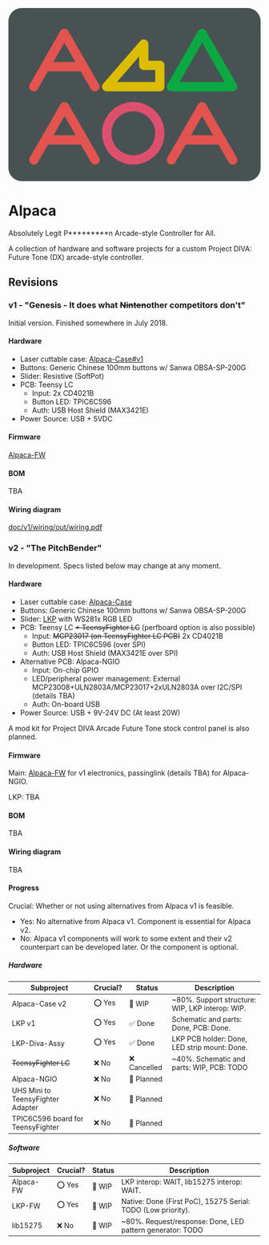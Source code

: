 <p align="center"><img alt="alpaca" src="./alpaca2.webp" /></p>

# Alpaca

Absolutely Legit P\*\*\*\*\*\*\*\*\*n Arcade-style Controller for All.

A collection of hardware and software projects for a custom Project DIVA: Future Tone (DX) arcade-style controller.

## Revisions

### v1 - "Genesis - It does what <strike>Ninten</strike>other competitors don't"

Initial version. Finished somewhere in July 2018.

#### Hardware

- Laser cuttable case: [Alpaca-Case#v1](https://github.com/Project-Alpaca/Alpaca-Case/tree/v1)
- Buttons: Generic Chinese 100mm buttons w/ Sanwa OBSA-SP-200G
- Slider: Resistive (SoftPot)
- PCB: Teensy LC
  - Input: 2x CD4021B
  - Button LED: TPIC6C596
  - Auth: USB Host Shield (MAX3421E)
- Power Source: USB + 5VDC

#### Firmware

[Alpaca-FW](https://github.com/Project-Alpaca/Alpaca-FW)

#### BOM

TBA

#### Wiring diagram

[doc/v1/wiring/out/wiring.pdf](doc/v1/wiring/out/wiring.pdf)

### v2 - "The PitchBender"

In development. Specs listed below may change at any moment.

#### Hardware

- Laser cuttable case: [Alpaca-Case](https://github.com/Project-Alpaca/Alpaca-Case)
- Buttons: Generic Chinese 100mm buttons w/ Sanwa OBSA-SP-200G
- Slider: [LKP](https://github.com/Project-Alpaca/LKP) with WS281x RGB LED
- PCB: Teensy LC ~~+ TeensyFighter LC~~ (perfboard option is also possible)
  - Input: ~~MCP23017 (on TeensyFighter LC PCB)~~ 2x CD4021B
  - Button LED: TPIC6C596 (over SPI)
  - Auth: USB Host Shield (MAX3421E over SPI)
- Alternative PCB: Alpaca-NGIO
  - Input: On-chip GPIO
  - LED/peripheral power management: External MCP23008+ULN2803A/MCP23017+2xULN2803A over I2C/SPI (details TBA)
  - Auth: On-board USB
- Power Source: USB + 9V-24V DC (At least 20W)

A mod kit for Project DIVA Arcade Future Tone stock control panel is also planned.

#### Firmware

Main: [Alpaca-FW](https://github.com/Project-Alpaca/Alpaca-FW) for v1 electronics, passinglink (details TBA) for Alpaca-NGIO.

LKP: TBA

#### BOM

TBA

#### Wiring diagram

TBA

#### Progress

Crucial: Whether or not using alternatives from Alpaca v1 is feasible.
- Yes: No alternative from Alpaca v1. Component is essential for Alpaca v2.
- No: Alpaca v1 components will work to some extent and their v2 counterpart can be developed later. Or the component is optional.

##### Hardware

| Subproject | Crucial? | Status | Description |
| ---------- | -------- | ------ | ----------- |
| Alpaca-Case v2 | ⭕ Yes | 🚧 WIP | ~80%. Support structure: WIP, LKP interop: WIP.  |
| LKP v1 | ⭕ Yes | ✅ Done | Schematic and parts: Done, PCB: Done. |
| LKP-Diva-Assy | ⭕ Yes | ✅ Done | LKP PCB holder: Done, LED strip mount: Done. |
| ~~TeensyFighter LC~~ | ❌ No | ❌ Cancelled | ~40%. Schematic and parts: WIP, PCB: TODO |
| Alpaca-NGIO | ❌ No | 📅 Planned | |
| UHS Mini to TeensyFighter Adapter | ❌ No | 📅 Planned | |
| TPIC6C596 board for TeensyFighter | ❌ No | 📅 Planned | |

##### Software

| Subproject | Crucial? | Status | Description |
| ---------- | -------- | ------ | ----------- |
| Alpaca-FW | ⭕ Yes | 🚧 WIP | LKP interop: WAIT, lib15275 interop: WAIT. |
| LKP-FW | ⭕ Yes | 🚧 WIP | Native: Done (First PoC), 15275 Serial: TODO (Low priority). |
| lib15275 | ❌ No | 🚧 WIP | ~80%. Request/response: Done, LED pattern generator: TODO |
